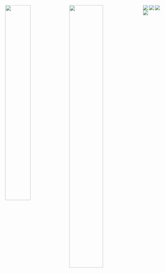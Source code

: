 <img align="left" width="40%" src="https://github-readme-stats.vercel.app/api/top-langs/?username=NataliUstinova" />
<img align="left" width="46.4%" style="margin-bottom: 30px" src="https://github-readme-stats.vercel.app/api?username=NataliUstinova&hide=stars,contribs" />
<img align="left" src="https://img.shields.io/badge/react-%2320232a.svg?style=for-the-badge&logo=react&logoColor=%2361DAFB" />
<img align="left" src="https://img.shields.io/badge/typescript-%23007ACC.svg?style=for-the-badge&logo=typescript&logoColor=white" />
<img align="left" src="https://img.shields.io/badge/express.js-%23404d59.svg?style=for-the-badge&logo=express&logoColor=%2361DAFB" />
<img align="left" src="https://img.shields.io/badge/AWS-%23FF9900.svg?style=for-the-badge&logo=amazon-aws&logoColor=white" />
